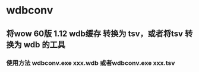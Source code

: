 # wdbconv

## 将wow 60版 1.12 wdb缓存 转换为 tsv，或者将tsv 转换为 wdb 的工具

### 使用方法 wdbconv.exe xxx.wdb 或者wdbconv.exe xxx.tsv

